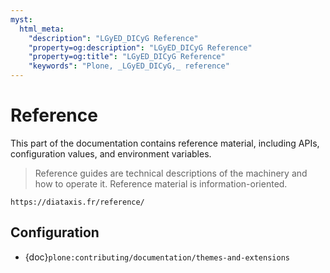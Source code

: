 ```yaml
---
myst:
  html_meta:
    "description": "LGyED_DICyG Reference"
    "property=og:description": "LGyED_DICyG Reference"
    "property=og:title": "LGyED_DICyG Reference"
    "keywords": "Plone, _LGyED_DICyG,_ reference"
---
```


# Reference

This part of the documentation contains reference material, including APIs, configuration values, and environment variables.

> Reference guides are technical descriptions of the machinery and how to operate it.
> Reference material is information-oriented.

```{seealso}
https://diataxis.fr/reference/
```

## Configuration

-   {doc}`plone:contributing/documentation/themes-and-extensions`
